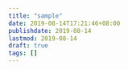 ```yaml
---
title: "sample"
date: 2019-08-14T17:21:46+08:00
publishdate: 2019-08-14
lastmod: 2019-08-14
draft: true
tags: []
---
```

